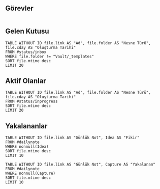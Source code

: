 
## Görevler
```tasks
```


## Gelen Kutusu
```dataview
TABLE WITHOUT ID file.link AS "Ad", file.folder AS "Nesne Türü", file.cday AS "Oluşturma Tarihi"
FROM #status/inbox 
WHERE file.folder != "Vault/_templates"
SORT file.mtime desc
LIMIT 20
```

## Aktif Olanlar
```dataview
TABLE WITHOUT ID file.link AS "Ad", file.folder AS "Nesne Türü", file.cday AS "Oluşturma Tarihi"
FROM #status/inprogress
SORT file.mtime desc
LIMIT 20
```

## Yakalananlar

```dataview
TABLE WITHOUT ID file.link AS "Günlük Not", Idea AS "Fikir"
FROM #dailynote 
WHERE nonnull(Idea)
SORT file.mtime desc
LIMIT 10
```

```dataview
TABLE WITHOUT ID file.link AS "Günlük Not", Capture AS "Yakalanan"
FROM #dailynote 
WHERE nonnull(Capture)
SORT file.mtime desc
LIMIT 10
```
